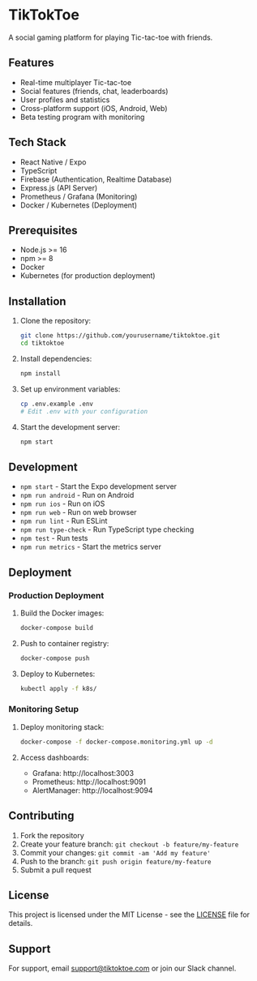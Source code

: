 # TikTokToe

A social gaming platform for playing Tic-tac-toe with friends.

## Features

- Real-time multiplayer Tic-tac-toe
- Social features (friends, chat, leaderboards)
- User profiles and statistics
- Cross-platform support (iOS, Android, Web)
- Beta testing program with monitoring

## Tech Stack

- React Native / Expo
- TypeScript
- Firebase (Authentication, Realtime Database)
- Express.js (API Server)
- Prometheus / Grafana (Monitoring)
- Docker / Kubernetes (Deployment)

## Prerequisites

- Node.js >= 16
- npm >= 8
- Docker
- Kubernetes (for production deployment)

## Installation

1. Clone the repository:
   ```bash
   git clone https://github.com/yourusername/tiktoktoe.git
   cd tiktoktoe
   ```

2. Install dependencies:
   ```bash
   npm install
   ```

3. Set up environment variables:
   ```bash
   cp .env.example .env
   # Edit .env with your configuration
   ```

4. Start the development server:
   ```bash
   npm start
   ```

## Development

- `npm start` - Start the Expo development server
- `npm run android` - Run on Android
- `npm run ios` - Run on iOS
- `npm run web` - Run on web browser
- `npm run lint` - Run ESLint
- `npm run type-check` - Run TypeScript type checking
- `npm test` - Run tests
- `npm run metrics` - Start the metrics server

## Deployment

### Production Deployment

1. Build the Docker images:
   ```bash
   docker-compose build
   ```

2. Push to container registry:
   ```bash
   docker-compose push
   ```

3. Deploy to Kubernetes:
   ```bash
   kubectl apply -f k8s/
   ```

### Monitoring Setup

1. Deploy monitoring stack:
   ```bash
   docker-compose -f docker-compose.monitoring.yml up -d
   ```

2. Access dashboards:
   - Grafana: http://localhost:3003
   - Prometheus: http://localhost:9091
   - AlertManager: http://localhost:9094

## Contributing

1. Fork the repository
2. Create your feature branch: `git checkout -b feature/my-feature`
3. Commit your changes: `git commit -am 'Add my feature'`
4. Push to the branch: `git push origin feature/my-feature`
5. Submit a pull request

## License

This project is licensed under the MIT License - see the [LICENSE](LICENSE) file for details.

## Support

For support, email support@tiktoktoe.com or join our Slack channel.
